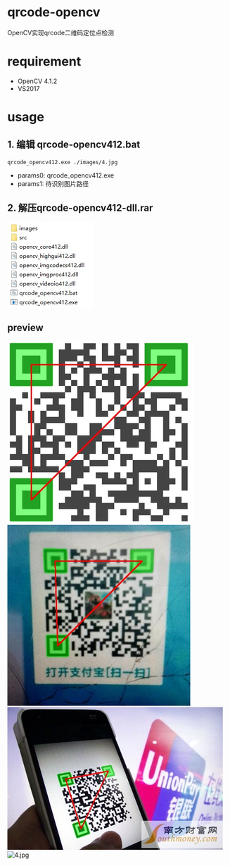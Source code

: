 # qrcode-opencv
OpenCV实现qrcode二维码定位点检测

# requirement
* OpenCV 4.1.2<br>
* VS2017

# usage
## 1. 编辑 qrcode-opencv412.bat
```
qrcode_opencv412.exe ./images/4.jpg
```
* params0: qrcode_opencv412.exe
* params1: 待识别图片路径
## 2. 解压qrcode-opencv412-dll.rar<br>
![目录](images/dirs.jpg)

## preview
![1.jpg](images/1_res.jpg)
![2.jpg](images/2_res.jpg)
![3.jpg](images/3_res.jpg)
![4.jpg](iamges/4_res.jpg)
